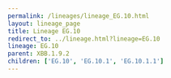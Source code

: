 ```yaml
---
permalink: /lineages/lineage_EG.10.html
layout: lineage_page
title: Lineage EG.10
redirect_to: ../lineage.html?lineage=EG.10
lineage: EG.10
parent: XBB.1.9.2
children: ['EG.10', 'EG.10.1', 'EG.10.1.1']
---
```

